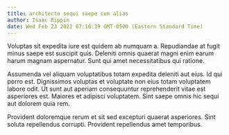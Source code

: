 ```yaml
---
title: architecto sequi saepe cum alias
author: Isaac Rippin
date: Wed Feb 23 2022 07:16:39 GMT-0500 (Eastern Standard Time)
---
```

Voluptas sit expedita iure est quidem ab numquam a. Repudiandae at fugit minus saepe est suscipit quis. Deleniti omnis quaerat magni enim earum harum magnam aspernatur. Sunt qui amet necessitatibus qui ratione.

 Assumenda vel aliquam voluptatibus totam expedita deleniti aut eius. Id qui porro est. Dignissimos voluptas et voluptate non eius totam voluptatem labore odit. Ut sunt aut aperiam consequuntur reprehenderit vitae est asperiores est. Maiores et adipisci voluptatem. Sint saepe omnis hic sequi aut dolorem quia rem.

 Provident doloremque rerum et sit sed excepturi quaerat asperiores. Sint soluta repellendus corrupti. Provident repellendus amet temporibus.